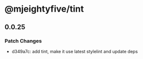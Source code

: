 # @mjeightyfive/tint

## 0.0.25
### Patch Changes

- d349a7c: add tint, make it use latest stylelint and update deps
